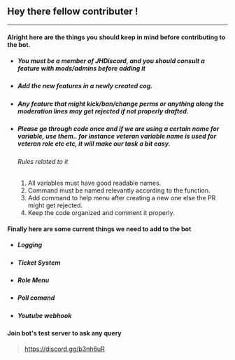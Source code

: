 ## Hey there fellow contributer !
---

#### Alright here are the things you should keep in mind before contributing to the bot.

- ##### You must be a member of JHDiscord, and you should consult a feature with mods/admins before adding it

- ##### Add the new features in a newly created cog.

- ##### Any feature that might kick/ban/change perms or anything along the moderation lines may get rejected if not properly drafted.

- ##### Please go through code once and if we are using a certain name for variable, use them.. for instance veteran variable name is used for veteran role etc etc, it will make our task a bit easy.

  ###### Rules related to it

  1. All variables must have good readable names.
  2. Command must be named relevantly according to the function.
  3. Add command to help menu after creating a new one else the PR might get rejected.
  4. Keep the code organized and comment it properly.

#### Finally here are some current things we need to add to the bot

- ##### Logging
- ##### Ticket System
- ##### Role Menu
- ##### Poll comand
- ##### Youtube webhook

#### Join bot's test server to ask any query

> https://discord.gg/b3nh6uR
